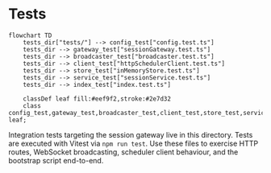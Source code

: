 # Tests

```mermaid
flowchart TD
    tests_dir["tests/"] --> config_test["config.test.ts"]
    tests_dir --> gateway_test["sessionGateway.test.ts"]
    tests_dir --> broadcaster_test["broadcaster.test.ts"]
    tests_dir --> client_test["httpSchedulerClient.test.ts"]
    tests_dir --> store_test["inMemoryStore.test.ts"]
    tests_dir --> service_test["sessionService.test.ts"]
    tests_dir --> index_test["index.test.ts"]

    classDef leaf fill:#eef9f2,stroke:#2e7d32
    class config_test,gateway_test,broadcaster_test,client_test,store_test,service_test,index_test leaf;
```

Integration tests targeting the session gateway live in this directory. Tests are executed with Vitest via `npm run test`. Use these files to exercise HTTP routes, WebSocket broadcasting, scheduler client behaviour, and the bootstrap script end-to-end.
